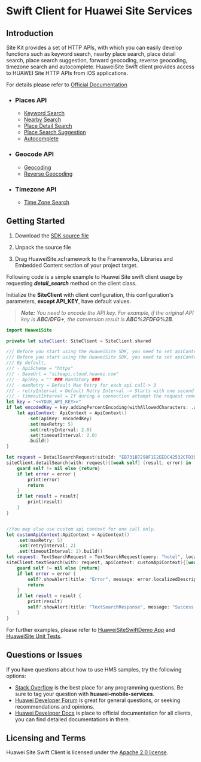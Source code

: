 # Swift Client for Huawei Site Services

## Introduction

Site Kit provides a set of HTTP APIs, with which you can easily develop functions such as keyword search, nearby place search, place detail search, place search suggestion, forward geocoding, reverse geocoding, timezone search and autocomplete. HuaweiSite Swift client provides access to HUAWEI Site HTTP APIs from iOS applications.

For details please refer to [Official Documentation](https://developer.huawei.com/consumer/en/doc/development/HMSCore-Guides/web-api-introduction-0000001050162828) 

- ### Places API

    - [Keyword Search](https://developer.huawei.com/consumer/en/doc/development/HMSCore-References-V5/webapi-keyword-search-0000001050161916-V5)
    - [Nearby Search](https://developer.huawei.com/consumer/en/doc/development/HMSCore-References-V5/webapi-nearby-search-0000001050163873-V5)
    - [Place Detail Search](https://developer.huawei.com/consumer/en/doc/development/HMSCore-References-V5/webapi-detail-search-0000001050161918-V5)
    - [Place Search Suggestion](https://developer.huawei.com/consumer/en/doc/development/HMSCore-References-V5/webapi-query-suggestion-0000001050161966-V5)
    - [Autocomplete](https://developer.huawei.com/consumer/en/doc/development/HMSCore-References-V5/autocomplete-0000001052250492-V5)

- ### Geocode API

    - [Geocoding](https://developer.huawei.com/consumer/en/doc/development/HMSCore-References-V5/webapi-forward-geo-0000001050163921-V5)
    - [Reverse Geocoding](https://developer.huawei.com/consumer/en/doc/development/HMSCore-References-V5/webapi-reverse-geo-0000001050161968-V5)

- ### Timezone API

    - [Time Zone Search](https://developer.huawei.com/consumer/en/doc/development/HMSCore-References-V5/webapi-time-zone-0000001050161920-V5)


## Getting Started

1. Download the [SDK source file](/HuaweiSite.xcframework.zip)

2. Unpack the source file

3. Drag HuaweiSite.xcframework to the Frameworks, Libraries and Embedded Content section of your project target.

Following code is a simple example to Huawei Site swift client usage by requesting ***detail_search*** method on the client class.

Initialize the **SiteClient** with client configuration, this configuration's parameters, **except API_KEY**, have default values.

> ***Note:** You need to encode the API key. For example, if the original API key is **ABC/DFG+**, the conversion result is **ABC%2FDFG%2B**.*


```swift
import HuaweiSite

private let siteClient: SiteClient = SiteClient.shared

/// Before you start using the HuaweiSite SDK, you need to set apiContext instance.
/// Before you start using the HuaweiSite SDK, you need to set apiContext instance.
/// By default,
/// - ApiScheme = "https"
/// - BaseUrl = "siteapi.cloud.huawei.com"
/// - ApiKey = "" ### Mandatory ###
/// - maxRetry = Default Max Retry for each api call-> 3
/// - retryInterval = Default Retry Interval -> Starts with one second then multiplies with 1.5 with each call
/// - timeoutInterval = If during a connection attempt the request remains idle for longer than the timeout interval, the request is considered to have timed out. The default timeout interval is 60 seconds.
let key = "<<YOUR_API_KEY>>"
if let encodedKey = key.addingPercentEncoding(withAllowedCharacters: .alphanumerics){
    let apiContext: ApiContext = ApiContext()
        .set(apiKey: encodedKey)
        .set(maxRetry: 5)
        .set(retryInterval: 2.0)
        .set(timeoutInterval: 2.0)
        .build()
}

let request = DetailSearchRequest(siteId: "EB731B7298F1E2EEDC42532CFD3B8E32", language: "en", children: true)
siteClient.detailSearch(with: request){[weak self] (result, error) in
    guard self != nil else {return}
    if let error = error {
        print(error)
        return
    }
    if let result = result{
        print(result)
    }
}


//You may also use custom api context for one call only.
let customApiContext:ApiContext = ApiContext()
    .set(maxRetry: 5)
    .set(retryInterval: 2)
    .set(timeoutInterval: 2).build()
let request: TextSearchRequest = TextSearchRequest(query: "hotel", location: Coordinate(lat: 50.705085, lng:3.159491), radius: 500, hwPoiType: HwLocationType.HOTEL, countryCode: "FR", language: "en", pageSize: 1, pageIndex: 1, children: true)
siteClient.textSearch(with: request, apiContext: customApiContext){[weak self] (result, error) in
    guard self != nil else {return}
    if let error = error {
        self?.showAlert(title: "Error", message: error.localizedDescription)
        return
    }
    if let result = result {
        print(result)
        self?.showAlert(title: "TextSearchResponse", message: "Success!")
    }
}
```

For further examples, please refer to [HuaweiSiteSwiftDemo App](/HuaweiSiteSwiftDemo) and [HuaweiSite Unit Tests](/HuaweiSite/HuaweiSiteTests).

## Questions or Issues

If you have questions about how to use HMS samples, try the following options:

- [Stack Overflow](https://stackoverflow.com/questions/tagged/huawei-mobile-services) is the best place for any programming questions. Be sure to tag your question with **huawei-mobile-services**.
- [Huawei Developer Forum](https://forums.developer.huawei.com/forumPortal/en/home) is great for general questions, or seeking recommendations and opinions.
- [Huawei Developer Docs](https://developer.huawei.com/consumer/en/) is place to official documentation for all clients, you can find detailed documentations in there.

## Licensing and Terms

Huawei Site Swift Client is licensed under the [Apache 2.0 license](LICENSE).
